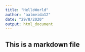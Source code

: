 ```yaml
---
title: "HelloWorld"
author: "aalmeida12"
date: "29/8/2020"
output: html_document
---
```

## This is a markdown file



